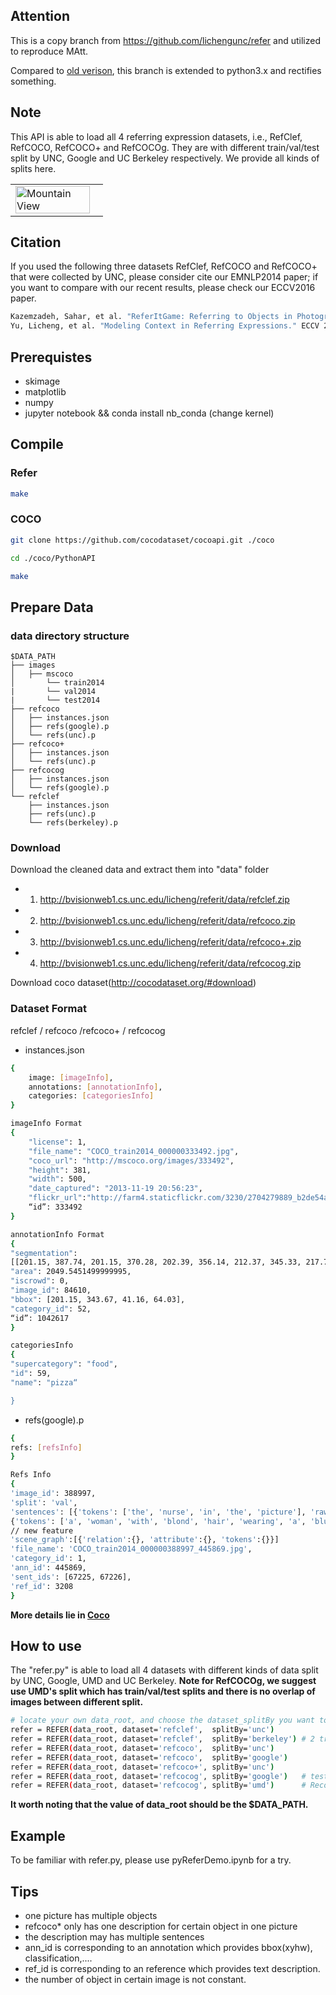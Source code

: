 ## Attention 
This is a copy branch from https://github.com/lichengunc/refer and utilized to reproduce MAtt.

Compared to [old verison](https://github.com/lichengunc/refer.), this branch is extended to python3.x and rectifies something.



## Note
This API is able to load all 4 referring expression datasets, i.e., RefClef, RefCOCO, RefCOCO+ and RefCOCOg. 
They are with different train/val/test split by UNC, Google and UC Berkeley respectively. We provide all kinds of splits here.
<table width="100%">
<tr>
<td><img src="http://bvisionweb1.cs.unc.edu/licheng/referit/refer_example.jpg", alt="Mountain View" width="95%"></td>
</tr>
</table>

## Citation
If you used the following three datasets RefClef, RefCOCO and RefCOCO+ that were collected by UNC, please consider cite our EMNLP2014 paper; if you want to compare with our recent results, please check our ECCV2016 paper.
```bash
Kazemzadeh, Sahar, et al. "ReferItGame: Referring to Objects in Photographs of Natural Scenes." EMNLP 2014.
Yu, Licheng, et al. "Modeling Context in Referring Expressions." ECCV 2016.
```

## Prerequistes
+ skimage
+ matplotlib
+ numpy
+ jupyter notebook && conda install nb_conda (change kernel)


## Compile



### Refer 

```bash
make 
```


### COCO

```bash
git clone https://github.com/cocodataset/cocoapi.git ./coco

cd ./coco/PythonAPI

make 
```


## Prepare Data 

### data directory structure
```
$DATA_PATH
├── images
│   ├── mscoco
│       └── train2014
|       └── val2014
|       └── test2014
├── refcoco
│   ├── instances.json
│   ├── refs(google).p
│   └── refs(unc).p
├── refcoco+
│   ├── instances.json
│   └── refs(unc).p
├── refcocog
│   ├── instances.json
│   └── refs(google).p
└── refclef
   	├── instances.json
  	├── refs(unc).p
	└── refs(berkeley).p
```

### Download
Download the cleaned data and extract them into "data" folder
- 1) http://bvisionweb1.cs.unc.edu/licheng/referit/data/refclef.zip
- 2) http://bvisionweb1.cs.unc.edu/licheng/referit/data/refcoco.zip
- 3) http://bvisionweb1.cs.unc.edu/licheng/referit/data/refcoco+.zip 
- 4) http://bvisionweb1.cs.unc.edu/licheng/referit/data/refcocog.zip 

Download coco dataset(http://cocodataset.org/#download)

### Dataset Format 
refclef / refcoco /refcoco+ / refcocog

+ instances.json

```bash
{
	image: [imageInfo],
	annotations: [annotationInfo],
	categories: [categoriesInfo]
}

imageInfo Format 
{
	"license": 1, 
	"file_name": "COCO_train2014_000000333492.jpg", 
	"coco_url": "http://mscoco.org/images/333492", 
	"height": 381, 
	"width": 500, 
	"date_captured": "2013-11-19 20:56:23", 
	"flickr_url":"http://farm4.staticflickr.com/3230/2704279889_b2de54aa0e_z.jpg", 
	“id”: 333492 
}

annotationInfo Format 
{
"segmentation": 
[[201.15, 387.74, 201.15, 370.28, 202.39, 356.14, 212.37, 345.33, 217.78, 345.75, 224.43, 347.41, 234.83, 343.67, 238.98, 348.66, 242.31, 367.79, 239.82, 375.27, 236.07, 385.66, 234.83, 393.98, 229.42, 400.22, 210.29, 407.7, 201.56, 399.8]],
"area": 2049.5451499999995, 
"iscrowd": 0, 
"image_id": 84610, 
"bbox": [201.15, 343.67, 41.16, 64.03], 
"category_id": 52, 
“id”: 1042617  
}

categoriesInfo
{
"supercategory": "food", 
"id": 59, 
"name": "pizza“

}
```
+ refs(google).p
```bash
{
refs: [refsInfo]
}

Refs Info
{
'image_id': 388997, 
'split': 'val', 
'sentences': [{'tokens': ['the', 'nurse', 'in', 'the', 'picture'], 'raw': 'The nurse in the picture.', 'sent_id': 67225, 'sent': 'the nurse in the picture'}, 
{'tokens': ['a', 'woman', 'with', 'blond', 'hair', 'wearing', 'a', 'blue', 'shirt'], 'raw': 'A woman with blond hair wearing a blue shirt.', 'sent_id': 67226, 'sent': 'a woman with blond hair wearing a blue shirt'}], 
// new feature 
'scene_graph':[{'relation':{}, 'attribute':{}, 'tokens':{}}]
'file_name': 'COCO_train2014_000000388997_445869.jpg', 
'category_id': 1, 
'ann_id': 445869,
'sent_ids': [67225, 67226], 
'ref_id': 3208
}

```
**More details lie in [Coco](http://cocodataset.org/#download)**

## How to use
The "refer.py" is able to load all 4 datasets with different kinds of data split by UNC, Google, UMD and UC Berkeley.
**Note for RefCOCOg, we suggest use UMD's split which has train/val/test splits and there is no overlap of images between different split.**
```bash
# locate your own data_root, and choose the dataset_splitBy you want to use
refer = REFER(data_root, dataset='refclef',  splitBy='unc')
refer = REFER(data_root, dataset='refclef',  splitBy='berkeley') # 2 train and 1 test images missed
refer = REFER(data_root, dataset='refcoco',  splitBy='unc')
refer = REFER(data_root, dataset='refcoco',  splitBy='google')
refer = REFER(data_root, dataset='refcoco+', splitBy='unc')
refer = REFER(data_root, dataset='refcocog', splitBy='google')   # test split not released yet
refer = REFER(data_root, dataset='refcocog', splitBy='umd')      # Recommended, including train/val/test
```

<!-- refs(dataset).p contains list of refs, where each ref is
{ref_id, ann_id, category_id, file_name, image_id, sent_ids, sentences}
ignore filename

Each sentences is a list of sent
{arw, sent, sent_id, tokens}
 -->
 
 **It worth noting that the value of  data_root should be the $DATA_PATH.**

## Example
To be familiar with refer.py, please use pyReferDemo.ipynb for a try.

## Tips
+ one picture has multiple objects 
+ refcoco* only has one description for certain object in one picture 
+ the description may has multiple sentences
+ ann_id is corresponding to an annotation which provides bbox(xyhw), classification,....
+ ref_id is corresponding to an reference which provides text description.
+ the number of object in certain image is not constant.
